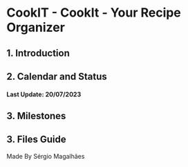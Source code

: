 <h1> CookIT - CookIt - Your Recipe Organizer </h1>
<div>
  <h2>1. Introduction</h2>
  <p></p>
  <h2>2. Calendar and Status</h2>
  <h4>Last Update: 20/07/2023</h4>
  <p></p>
  <h2>3. Milestones</h2>
  <p></p>
  <h2>3. Files Guide</h2>
  <p></p>
</div>
<p text-align="center">Made By Sérgio Magalhães</p>
